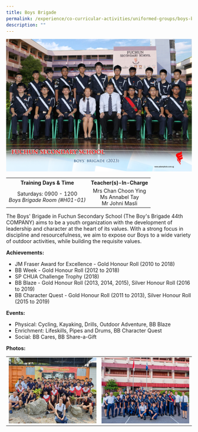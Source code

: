 ```yaml
---
title: Boys Brigade
permalink: /experience/co-curricular-activities/uniformed-groups/boys-brigade/
description: ""
---
```

<img src="/images/CCA%202023/boys'%20brigade%202.jpg">
<table>
<tbody>
<tr>
<th style="text-align: center;">Training Days &amp; Time</th>
<th style="text-align: center;">Teacher(s)-In-Charge</th>
</tr>
<tr>
<td style="text-align: center;">
<div>Saturdays: 0900 - 1200</div>
<div><em>Boys Brigade Room (#H01-01)</em></div>
</td>
<td style="text-align: center;">
<div>Mrs Chan Choon Ying</div>
<div>Ms Annabel Tay</div>
<div>Mr Johni Masli</div>
</td>
</tr>
</tbody>
</table>
<p>The Boys' Brigade in Fuchun Secondary School (The Boy's Brigade 44th COMPANY) aims to be a youth organization with the development of leadership and character at the heart of its values. With a strong focus in discipline and resourcefulness, we aim to expose our Boys to a wide variety of outdoor activities, while building the requisite values.</p>
<p><strong>Achievements:</strong></p>
<ul>
<li>JM Fraser Award for Excellence - Gold Honour Roll (2010 to 2018)</li>
<li>BB Week - Gold Honour Roll (2012 to 2018)</li>
<li>SP CHUA Challenge Trophy (2018)</li>
<li>BB Blaze - Gold Honour Roll (2013, 2014, 2015), Silver Honour Roll (2016 to 2019)</li>
<li>BB Character Quest - Gold Honour Roll (2011 to 2013), Silver Honour Roll (2015 to 2019)</li>
</ul>
<p><strong>Events:</strong></p>
<ul>
<li>Physical: Cycling, Kayaking, Drills, Outdoor Adventure, BB Blaze</li>
<li>Enrichment: Lifeskills, Pipes and Drums, BB Character Quest</li>
<li>Social: BB Cares, BB Share-a-Gift</li>
</ul>
<p><strong>Photos:</strong></p>
<table>
<tbody>
<tr>
<td><img src="/images/boys2.jpeg"></td>
<td><img src="/images/boys3.jpeg"></td>
</tr>
</tbody>
</table>